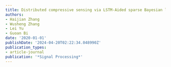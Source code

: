 ```yaml
---
title: Distributed compressive sensing via LSTM-Aided sparse Bayesian learning
authors:
- Haijian Zhang
- Wusheng Zhang
- Lei Yu
- Guoan Bi
date: '2020-01-01'
publishDate: '2024-04-20T02:22:34.048990Z'
publication_types:
- article-journal
publication: '*Signal Processing*'
---
```

